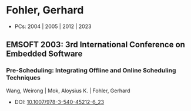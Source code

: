 # Fohler, Gerhard

* PCs: 2004 | 2005 | 2012 | 2023

## EMSOFT 2003: 3rd International Conference on Embedded Software

### Pre-Scheduling: Integrating Offline and Online Scheduling Techniques
Wang, Weirong | Mok, Aloysius K. | Fohler, Gerhard
* DOI: [10.1007/978-3-540-45212-6_23](https://doi.org/10.1007/978-3-540-45212-6_23)

